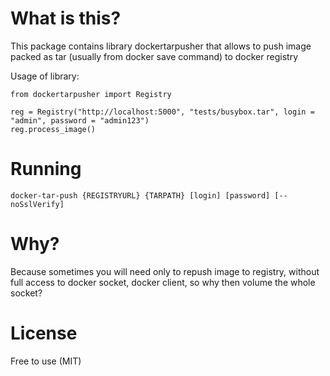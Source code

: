 # What is this?
This package contains library dockertarpusher that allows to push image packed as tar (usually from docker save command) to docker registry

Usage of library:

```
from dockertarpusher import Registry

reg = Registry("http://localhost:5000", "tests/busybox.tar", login = "admin", password = "admin123")
reg.process_image()

```

# Running
```
docker-tar-push {REGISTRYURL} {TARPATH} [login] [password] [--noSslVerify]
```


# Why?
Because sometimes you will need only to repush image to registry, without full access to docker socket, docker client, so why then volume the whole socket?


# License
Free to use (MIT)
